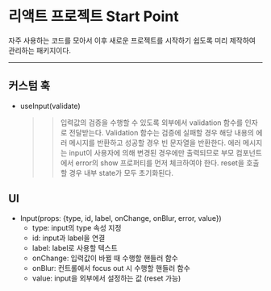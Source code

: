 # 리액트 프로젝트 Start Point

자주 사용하는 코드를 모아서 이후 새로운 프로젝트를 시작하기 쉽도록 미리 제작하여 관리하는 패키지이다.

---

## 커스텀 훅

- useInput(validate)
  > > 입력값의 검증을 수행할 수 있도록 외부에서 validation 함수를 인자로 전달받는다. Validation 함수는 검증에 실패할 경우 해당 내용의 에러 메시지를 반환하고 성공할 경우 빈 문자열을 반환한다. 에러 메시지는 input이 사용자에 의해 변경된 경우에만 출력되므로 부모 컴포넌트에서 error의 show 프로퍼티를 먼저 체크하여야 한다. reset을 호출할 경우 내부 state가 모두 초기화된다.

## UI

- Input(props: {type, id, label, onChange, onBlur, error, value})
  - type: input의 type 속성 지정
  - id: input과 label을 연결
  - label: label로 사용할 텍스트
  - onChange: 입력값이 바뀔 때 수행할 핸들러 함수
  - onBlur: 컨트롤에서 focus out 시 수행할 핸들러 함수
  - value: input을 외부에서 설정하는 값 (reset 가능)
